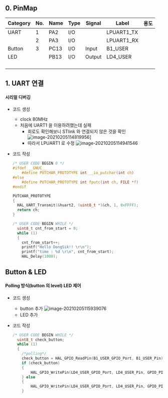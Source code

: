 ## 0. PinMap

| Category | No.  | Name | Type | Signal | Label      | 용도 |
| -------- | ---- | ---- | ---- | ------ | ---------- | ---- |
| UART     | 1    | PA2  | I/O  |        | LPUART1_TX |      |
|          | 2    | PA3  | I/O  |        | LPUART1_RX |      |
| Button   | 3    | PC13 | I/O  | Input  | B1_USER    |      |
| LED      |      | PB13 | I/O  | Output | LD4_USER   |      |
|          |      |      |      |        |            |      |
|          |      |      |      |        |            |      |
|          |      |      |      |        |            |      |
|          |      |      |      |        |            |      |





## 1. UART 연결

#### 시리얼 디버깅

- 코드 생성

  - clock 80MHz
  - 처음에 UART1 을 이용하려했는데 실패
    - 회로도 확인해보니 STlink 와 연결되지 않은 것을 확인
      ![image-20210205114819956](C:\Users\JJW_N-771\Desktop\stmpjt\OJT\README.assets\image-20210205114819956.png)]
    - 따라서 LPUART1 로 수정
      ![image-20210205114941546](C:\Users\JJW_N-771\Desktop\stmpjt\OJT\README.assets\image-20210205114941546.png)

- 코드 작성

  ```c
  /* USER CODE BEGIN 0 */
  #ifdef __GNUC__
      #define PUTCHAR_PROTOTYPE int __io_putchar(int ch)
  #else
      #define PUTCHAR_PROTOTYPE int fputc(int ch, FILE *f)
  #endif
  
  PUTCHAR_PROTOTYPE
  {
  	HAL_UART_Transmit(&huart2, (uint8_t *)&ch, 1, 0xFFFF);
    return ch;
  }
  ```

  ```c
  /* USER CODE BEGIN WHILE */
    uint8_t cnt_from_start = 0;
    while (1)
    {
  	  cnt_from_start++;
  	  printf("Hello DongSik!! \r\n");
  	  printf("time : %d \r\n", cnt_from_start);
  	  HAL_Delay(1000);
  ```



## Button & LED

#### Polling 방식(button 의 level) LED 제어

- 코드 생성
  - button 추가
    ![image-20210205115939076](C:\Users\JJW_N-771\Desktop\stmpjt\OJT\README.assets\image-20210205115939076.png)
  - LED 추가
    

- 코드 작성

  ```c
  /* USER CODE BEGIN WHILE */
    uint8_t check_button;
    while (1)
    {
  	  /*polling*/
  	  check_button = HAL_GPIO_ReadPin(B1_USER_GPIO_Port, B1_USER_Pin);
  	  if (check_button)
  	  {
  		  HAL_GPIO_WritePin(LD4_USER_GPIO_Port, LD4_USER_Pin, GPIO_PIN_SET);
  	  } else
  	  {
  		  HAL_GPIO_WritePin(LD4_USER_GPIO_Port, LD4_USER_Pin, GPIO_PIN_RESET);
  	  }
  
  ```

  